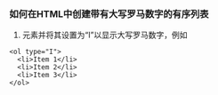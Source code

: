 ### 如何在HTML中创建带有大写罗马数字的有序列表

1. 元素并将其设置为“I”以显示大写罗马数字，例如

```
<ol type="I"> 
  <li>Item 1</li> 
  <li>Item 2</li> 
  <li>Item 3</li> 
</ol> 
```